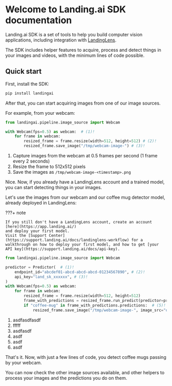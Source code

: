 # Welcome to Landing.ai SDK documentation

Landing.ai SDK is a set of tools to help you build computer vision applications, including
integration with [LandingLens](https://app.landing.ai/).

The SDK includes helper features to acquire, process and detect things in your images and videos, with the minimum lines of code possible.

## Quick start

First, install the SDK:

```bash
pip install landingai
```

After that, you can start acquiring images from one of our image sources.

For example, from your webcam:

```py
from landingai.pipeline.image_source import Webcam

with Webcam(fps=0.5) as webcam:  # (1)!
    for frame in webcam:
        resized_frame = frame.resize(width=512, height=512) # (2)!
        resized_frame.save_image("/tmp/webcam-image-") # (3)!
```

1. Capture images from the webcam at 0.5 frames per second (1 frame every 2 seconds)
2. Resize the frame to 512x512 pixels
3. Save the images as `/tmp/webcam-image-<timestamp>.png`

Nice. Now, if you already have a LandingLens account and a trained model, you
can start detecting things in your images.

Let's use the images from our webcam and our coffee mug detector model, already deployed in LandingLens:

???+ note

    If you still don't have a LandingLens account, create an account [here](https://app.landing.ai/)
    and deploy your first model.
    Visit the [Support Center](https://support.landing.ai/docs/landinglens-workflow) for a walkthrough on how to deploy your first model, and how to get [your API key](https://support.landing.ai/docs/api-key).

```py
from landingai.pipeline.image_source import Webcam

predictor = Predictor(  # (1)!
    endpoint_id="abcdef01-abcd-abcd-abcd-01234567890", # (2)!
    api_key="land_sk_xxxxxx", # (3)!
)
with Webcam(fps=0.5) as webcam:
    for frame in webcam:
        resized_frame = frame.resize(width=512, height=512)
        frame_with_predictions = resized_frame.run_predict(predictor=predictor) # (4)!
        if "coffee-mug" in frame_with_predictions.predictions:  # (5)!
            resized_frame.save_image("/tmp/webcam-image-", image_src="overlay") # (6)!
```

1. asdfasdfasdf
2. fffff
3. asdfasdf
4. asdf
5. asdf
6. asdf

That's it. Now, with just a few lines of code, you detect coffee mugs passing by your webcam.

You can now check the other image sources available, and other helpers to process your images and the predictions you do on them.